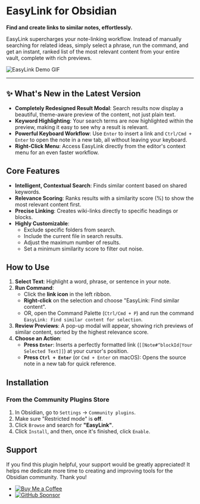# EasyLink for Obsidian

**Find and create links to similar notes, effortlessly.**

EasyLink supercharges your note-linking workflow. Instead of manually searching for related ideas, simply select a phrase, run the command, and get an instant, ranked list of the most relevant content from your entire vault, complete with rich previews.

![EasyLink Demo GIF](https://github.com/isitwho/EasyLink/blob/main/assets/Animation.gif?raw=true)

---

## ✨ What's New in the Latest Version

-   **Completely Redesigned Result Modal**: Search results now display a beautiful, theme-aware preview of the content, not just plain text.
-   **Keyword Highlighting**: Your search terms are now highlighted within the preview, making it easy to see why a result is relevant.
-   **Powerful Keyboard Workflow**: Use `Enter` to insert a link and `Ctrl/Cmd + Enter` to open the note in a new tab, all without leaving your keyboard.
-   **Right-Click Menu**: Access EasyLink directly from the editor's context menu for an even faster workflow.

## Core Features

-   **Intelligent, Contextual Search**: Finds similar content based on shared keywords.
-   **Relevance Scoring**: Ranks results with a similarity score (%) to show the most relevant content first.
-   **Precise Linking**: Creates wiki-links directly to specific headings or blocks.
-   **Highly Customizable**:
    -   Exclude specific folders from search.
    -   Include the current file in search results.
    -   Adjust the maximum number of results.
    -   Set a minimum similarity score to filter out noise.

## How to Use

1.  **Select Text**: Highlight a word, phrase, or sentence in your note.
2.  **Run Command**:
    -   Click the **link icon** in the left ribbon.
    -   **Right-click** on the selection and choose "EasyLink: Find similar content".
    -   OR, open the Command Palette (`Ctrl/Cmd + P`) and run the command `EasyLink: Find similar content for selection`.
3.  **Review Previews**: A pop-up modal will appear, showing rich previews of similar content, sorted by the highest relevance score.
4.  **Choose an Action**:
    -   **Press `Enter`**: Inserts a perfectly formatted link (`[[Note#^blockId|Your Selected Text]]`) at your cursor's position.
    -   **Press `Ctrl + Enter`** (or `Cmd + Enter` on macOS): Opens the source note in a new tab for quick reference.

## Installation

### From the Community Plugins Store

1.  In Obsidian, go to `Settings` -> `Community plugins`.
2.  Make sure "Restricted mode" is **off**.
3.  Click `Browse` and search for **"EasyLink"**.
4.  Click `Install`, and then, once it's finished, click `Enable`.

## Support

If you find this plugin helpful, your support would be greatly appreciated! It helps me dedicate more time to creating and improving tools for the Obsidian community. Thank you!

-   [![Buy Me a Coffee](https://img.shields.io/badge/Buy%20Me%20a%20Coffee-ffdd00?style=for-the-badge&logo=buy-me-a-coffee&logoColor=black)](https://www.buymeacoffee.com/isitwho)
-   [![GitHub Sponsor](https://img.shields.io/badge/GitHub-Sponsor-ea4aaa?style=for-the-badge&logo=githubsponsors&logoColor=white)](https://github.com/sponsors/isitwho)
